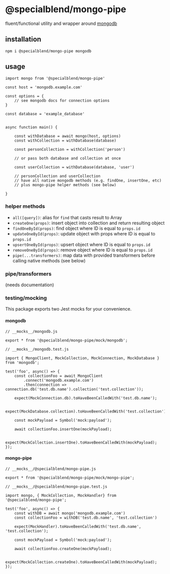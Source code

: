 # @specialblend/mongo-pipe

fluent/functional utility and wrapper around [mongodb](https://github.com/mongodb/node-mongodb-native)

## installation

`npm i @specialblend/mongo-pipe mongodb`

## usage

```ecmascript 6
import mongo from '@specialblend/mongo-pipe'

const host = 'mongodb.example.com'

const options = {
    // see mongodb docs for connection options
}

const database = 'example_database'


async function main() {

    const withDatabase = await mongo(host, options)
    const withCollection = withDatabase(database)

    const personCollection = withCollection('person')

    // or pass both database and collection at once
    
    const userCollection = withDatabase(database, 'user')

    // personCollection and userCollection 
    // have all native mongodb methods (e.g. findOne, insertOne, etc)
    // plus mongo-pipe helper methods (see below)

}
```

### helper methods

- `all([query])`: alias for `find` that casts result to Array
- `createOne(props)`: insert object into collection and return resulting object
- `findOneById(props)`: find object where ID is equal to `props.id`
- `updateOneById(props)`: update object with props where ID is equal to `props.id`
- `upsertOneById(props)`: upsert object where ID is equal to `props.id`
- `removeOneById(props)`: remove object where ID is equal to `props.id`
- `pipe(...transformers)`: map data with provided transformers before calling native methods (see below)

### pipe/transformers

(needs documentation)

### testing/mocking

This package exports two Jest mocks for your convenience.

#### mongodb

```ecmascript 6
// __mocks__/mongodb.js

export * from '@specialblend/mongo-pipe/mock/mongodb';
```

```ecmascript 6
// __mocks__/mongodb.test.js

import { MongoClient, MockCollection, MockConnection, MockDatabase } from 'mongodb';

test('foo', async() => {
    const collectionFoo = await MongoClient
        .connect('mongodb.example.com')
        .then(connection => connection.db('test.db.name').collection('test.collection'));

    expect(MockConnection.db).toHaveBeenCalledWith('test.db.name');

    expect(MockDatabase.collection).toHaveBeenCalledWith('test.collection');

    const mockPayload = Symbol('mock:payload');

    await collectionFoo.insertOne(mockPayload);

    expect(MockCollection.insertOne).toHaveBeenCalledWith(mockPayload);
});

```

#### mongo-pipe

```ecmascript 6
// __mocks__/@specialblend/mongo-pipe.js

export * from '@specialblend/mongo-pipe/mock/mongo-pipe';
```

```ecmascript 6
// __mocks__/@specialblend/mongo-pipe.test.js

import mongo, { MockCollection, MockHandler} from '@specialblend/mongo-pipe';

test('foo', async() => {
    const withDB = await mongo('mongodb.example.com')
    const collectionFoo = withDB('test.db.name', 'test.collection')

    expect(MockHandler).toHaveBeenCalledWith('test.db.name', 'test.collection');

    const mockPayload = Symbol('mock:payload');

    await collectionFoo.createOne(mockPayload);

    expect(MockCollection.createOne).toHaveBeenCalledWith(mockPayload);
});

```
